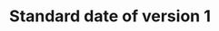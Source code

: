 ---
title: 'Standard date of version 1'
field: 'is.dateOfVersion1'
slug: 'global-standard-date-of-version-1'
description: 'Date when version 1 of a standard was first issued'
comment: 'yyyy-mm-dd'
required: False
module: 'Status'
cluster: 'Global'
policy: 'Date. Single value only.'
layout: 'home'
---